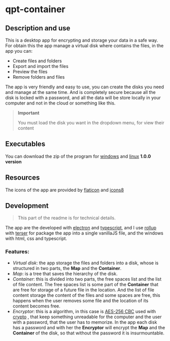 # qpt-container

## Description and use

This is a desktop app for encrypting and storage your data in a safe way.
For obtain this the app manage a virtual disk where contains the files, in the app you can:

- Create files and folders
- Export and import the files
- Preview the files
- Remove folders and files

The app is very friendly and easy to use, you can create the disks you need and manage at the same time. And is completely secure because all the disk is locked with a password, and all the data will be store locally in your computer and not in the cloud or something like this.

> **Important**
>
> You must load the disk you want in the dropdown menu, for view their content

## Executables

You can download the zip of the program for [windows](https://github.com/Guillex387/qpt-container/releases/download/1.0.0/qpt-container-win32-x64-v1.0.0.zip) and [linux](https://github.com/Guillex387/qpt-container/releases/download/1.0.0/qpt-container-linux-x64-v1.0.0.zip) **1.0.0 version**

## Resources

The icons of the app are provided by [flaticon](https://www.flaticon.com/) and [icons8](https://icons8.com/)

## Development

> This part of the readme is for technical details.

The app are the developed with [electron](https://www.electronjs.org) and [typescript](https://www.typescriptlang.org), and I use [rollup](https://rollupjs.org/) with [terser](https://www.npmjs.com/package/terser) for package the app into a single vanillaJS file, and the windows with html, css and typescript.

### **Features**:
- *Virtual disk*: the app storage the files and folders into a disk, whose is structured in two parts, the **Map** and the **Container**.
- *Map*: is a tree that saves the hierarchy of the disk.
- *Container*: this is divided into two parts, the free spaces list and the list of file content. The free spaces list is some part of the **Container** that are free for storage of a future file in the location. And the list of file content storage the content of the files and some spaces are free, this happens when the user removes some file and the location of its content becomes free.
- *Encryptor*: this is a algorithm, in this case is [AES-256 CBC](https://en.wikipedia.org/wiki/Advanced_Encryption_Standard) used with [crypto](https://nodejs.org/api/crypto.html) , that keep something unreadable for the computer and the user with a password, that the user has to memorize. In the app each disk has a password and with her the **Encryptor** will encrypt the **Map** and the **Container** of the disk, so that without the password it is insurmountable.